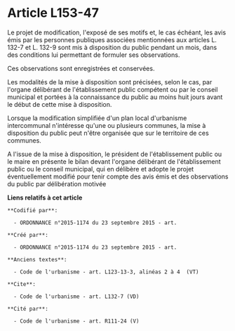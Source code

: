 # Article L153-47

Le projet de modification, l'exposé de ses motifs et, le cas échéant, les avis émis par les personnes publiques associées
mentionnées aux articles L. 132-7 et L. 132-9 sont mis à disposition du public pendant un mois, dans des conditions lui
permettant de formuler ses observations. 

Ces observations sont enregistrées et conservées. 

Les modalités de la mise à disposition sont précisées, selon le cas, par l'organe délibérant de l'établissement public
compétent ou par le conseil municipal et portées à la connaissance du public au moins huit jours avant le début de cette mise
à disposition. 

Lorsque la modification simplifiée d'un plan local d'urbanisme intercommunal n'intéresse qu'une ou plusieurs communes, la
mise à disposition du public peut n'être organisée que sur le territoire de ces communes. 

A l'issue de la mise à disposition, le président de l'établissement public ou le maire en présente le bilan devant l'organe
délibérant de l'établissement public ou le conseil municipal, qui en délibère et adopte le projet éventuellement modifié pour
tenir compte des avis émis et des observations du public par délibération motivée

**Liens relatifs à cet article**

	**Codifié par**:

	  - ORDONNANCE n°2015-1174 du 23 septembre 2015 - art.

	**Créé par**:

	  - ORDONNANCE n°2015-1174 du 23 septembre 2015 - art.

	**Anciens textes**:

	  - Code de l'urbanisme - art. L123-13-3, alinéas 2 à 4  (VT)

	**Cite**:

	  - Code de l'urbanisme - art. L132-7 (VD)

	**Cité par**:

	  - Code de l'urbanisme - art. R111-24 (V)
